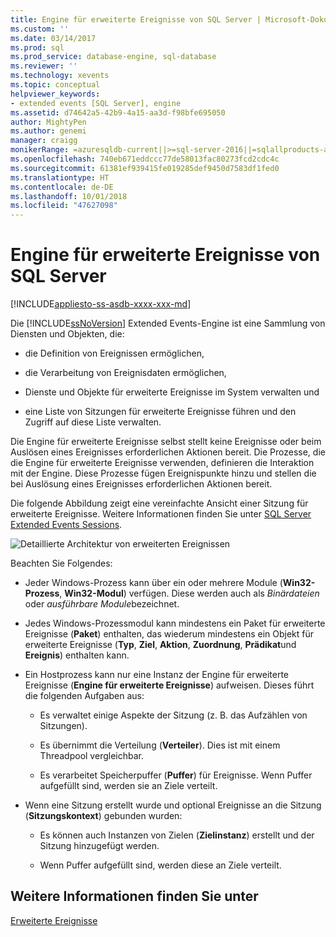 ```yaml
---
title: Engine für erweiterte Ereignisse von SQL Server | Microsoft-Dokumentation
ms.custom: ''
ms.date: 03/14/2017
ms.prod: sql
ms.prod_service: database-engine, sql-database
ms.reviewer: ''
ms.technology: xevents
ms.topic: conceptual
helpviewer_keywords:
- extended events [SQL Server], engine
ms.assetid: d74642a5-42b9-4a15-aa3d-f98bfe695050
author: MightyPen
ms.author: genemi
manager: craigg
monikerRange: =azuresqldb-current||>=sql-server-2016||=sqlallproducts-allversions||>=sql-server-linux-2017||=azuresqldb-mi-current
ms.openlocfilehash: 740eb671eddccc77de58013fac80273fcd2cdc4c
ms.sourcegitcommit: 61381ef939415fe019285def9450d7583df1fed0
ms.translationtype: HT
ms.contentlocale: de-DE
ms.lasthandoff: 10/01/2018
ms.locfileid: "47627098"
---
```

# <a name="sql-server-extended-events-engine"></a>Engine für erweiterte Ereignisse von SQL Server
[!INCLUDE[appliesto-ss-asdb-xxxx-xxx-md](../../includes/appliesto-ss-asdb-xxxx-xxx-md.md)]

  Die [!INCLUDE[ssNoVersion](../../includes/ssnoversion-md.md)] Extended Events-Engine ist eine Sammlung von Diensten und Objekten, die:  
  
-   die Definition von Ereignissen ermöglichen,  
  
-   die Verarbeitung von Ereignisdaten ermöglichen,  
  
-   Dienste und Objekte für erweiterte Ereignisse im System verwalten und  
  
-   eine Liste von Sitzungen für erweiterte Ereignisse führen und den Zugriff auf diese Liste verwalten.  
  
 Die Engine für erweiterte Ereignisse selbst stellt keine Ereignisse oder beim Auslösen eines Ereignisses erforderlichen Aktionen bereit. Die Prozesse, die die Engine für erweiterte Ereignisse verwenden, definieren die Interaktion mit der Engine. Diese Prozesse fügen Ereignispunkte hinzu und stellen die bei Auslösung eines Ereignisses erforderlichen Aktionen bereit.  
  
 Die folgende Abbildung zeigt eine vereinfachte Ansicht einer Sitzung für erweiterte Ereignisse. Weitere Informationen finden Sie unter [SQL Server Extended Events Sessions](../../relational-databases/extended-events/sql-server-extended-events-sessions.md).  
  
 ![Detaillierte Architektur von erweiterten Ereignissen](../../relational-databases/extended-events/media/xearchitecturedetailed.gif "Detailed extended events architecture")  
  
 Beachten Sie Folgendes:  
  
-   Jeder Windows-Prozess kann über ein oder mehrere Module (**Win32-Prozess**, **Win32-Modul**) verfügen. Diese werden auch als *Binärdateien* oder *ausführbare Module*bezeichnet.  
  
-   Jedes Windows-Prozessmodul kann mindestens ein Paket für erweiterte Ereignisse (**Paket**) enthalten, das wiederum mindestens ein Objekt für erweiterte Ereignisse (**Typ**, **Ziel**, **Aktion**, **Zuordnung**, **Prädikat**und **Ereignis**) enthalten kann.  
  
-   Ein Hostprozess kann nur eine Instanz der Engine für erweiterte Ereignisse (**Engine für erweiterte Ereignisse**) aufweisen. Dieses führt die folgenden Aufgaben aus:  
  
    -   Es verwaltet einige Aspekte der Sitzung (z. B. das Aufzählen von Sitzungen).  
  
    -   Es übernimmt die Verteilung (**Verteiler**). Dies ist mit einem Threadpool vergleichbar.  
  
    -   Es verarbeitet Speicherpuffer (**Puffer**) für Ereignisse. Wenn Puffer aufgefüllt sind, werden sie an Ziele verteilt.  
  
-   Wenn eine Sitzung erstellt wurde und optional Ereignisse an die Sitzung (**Sitzungskontext**) gebunden wurden:  
  
    -   Es können auch Instanzen von Zielen (**Zielinstanz**) erstellt und der Sitzung hinzugefügt werden.  
  
    -   Wenn Puffer aufgefüllt sind, werden diese an Ziele verteilt.  
  
## <a name="see-also"></a>Weitere Informationen finden Sie unter  
 [Erweiterte Ereignisse](../../relational-databases/extended-events/extended-events.md)  
  
  
